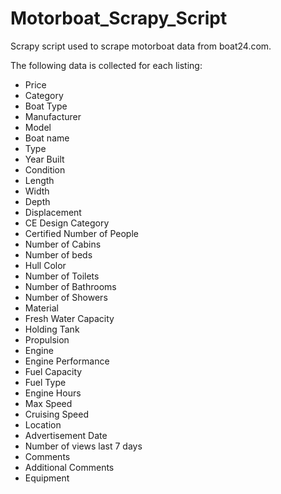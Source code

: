 # Motorboat_Scrapy_Script

Scrapy script used to scrape motorboat data from boat24.com.

The following data is collected for each listing:

- Price
- Category
- Boat Type
- Manufacturer
- Model
- Boat name
- Type
- Year Built
- Condition
- Length
- Width
- Depth
- Displacement
- CE Design Category
- Certified Number of People
- Number of Cabins
- Number of beds
- Hull Color
- Number of Toilets
- Number of Bathrooms
- Number of Showers
- Material
- Fresh Water Capacity
- Holding Tank
- Propulsion
- Engine
- Engine Performance
- Fuel Capacity
- Fuel Type
- Engine Hours
- Max Speed
- Cruising Speed
- Location
- Advertisement Date
- Number of views last 7 days
- Comments
- Additional Comments
- Equipment
